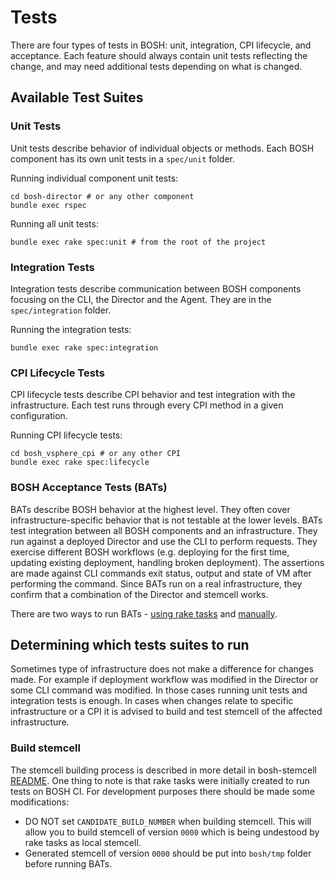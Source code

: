 # Tests

There are four types of tests in BOSH: unit, integration, CPI lifecycle, and acceptance. Each feature should always contain unit tests reflecting the change, and may need additional tests depending on what is changed.

## Available Test Suites

### Unit Tests

Unit tests describe behavior of individual objects or methods. Each BOSH component has its own unit tests in a `spec/unit` folder.

Running individual component unit tests:

```
cd bosh-director # or any other component
bundle exec rspec
```

Running all unit tests:

```
bundle exec rake spec:unit # from the root of the project
```

### Integration Tests

Integration tests describe communication between BOSH components focusing on the CLI, the Director and the Agent. They are in the `spec/integration` folder.

Running the integration tests:

```
bundle exec rake spec:integration
```

### CPI Lifecycle Tests

CPI lifecycle tests describe CPI behavior and test integration with the infrastructure. Each test runs through every CPI method in a given configuration.

Running CPI lifecycle tests:

```
cd bosh_vsphere_cpi # or any other CPI
bundle exec rake spec:lifecycle
```

### BOSH Acceptance Tests (BATs)

BATs describe BOSH behavior at the highest level. They often cover infrastructure-specific behavior that is not testable at the lower levels. BATs test integration between all BOSH components and an infrastructure. They run against a deployed Director and use the CLI to perform requests. They exercise different BOSH workflows (e.g. deploying for the first time, updating existing deployment, handling broken deployment). The assertions are made against CLI commands exit status, output and state of VM after performing the command. Since BATs run on a real infrastructure, they confirm that a combination of the Director and stemcell works.

There are two ways to run BATs - [using rake tasks](running_bats_using_rake_tasks.md) and [manually](running_bats_manually.md).

## Determining which tests suites to run

Sometimes type of infrastructure does not make a difference for changes made. For example if deployment workflow was modified in the Director or some CLI command was modified. In those cases running unit tests and integration tests is enough. In cases when changes relate to specific infrastructure or a CPI it is advised to build and test stemcell of the affected infrastructure.

### Build stemcell

The stemcell building process is described in more detail in bosh-stemcell [README](../bosh-stemcell/README.md). One thing to note is that rake tasks were initially created to run tests on BOSH CI. For development purposes there should be made some modifications:

* DO NOT set `CANDIDATE_BUILD_NUMBER` when building stemcell. This will allow you to build stemcell of version `0000` which is being undestood by rake tasks as local stemcell.
* Generated stemcell of version `0000` should be put into `bosh/tmp` folder before running BATs.
